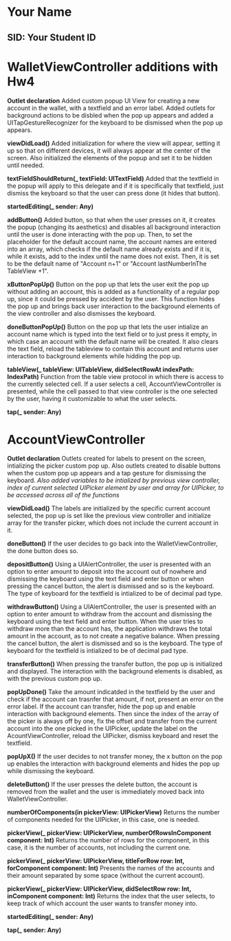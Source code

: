 # Your Name
## SID: Your Student ID

# WalletViewController additions with Hw4

**Outlet declaration** Added custom popup UI View for creating a new account in the wallet, with a textfield and an error label. Added outlets for background actions to be disbled when the pop up appears and added a UITapGestureRecognizer for the keyboard to be dismissed when the pop up appears.

**viewDidLoad()** Added initialization for where the view will appear, setting it up so that on different devices, it will always appear at the center of the screen. Also initialized the elements of the popup and set it to be hidden until needed.

**textFieldShouldReturn(_ textField: UITextField)** Added that the textfield in the popup will apply to this delegate and if it is specifically that textfield, just dismiss the keyboard so that the user can press done (it hides that button).

**startedEditing(_ sender: Any)** 

**addButton()** Added button, so that when the user presses on it, it creates the popup (changing its aesthetics) and disables all background interaction until the user is done interacting with the pop up. Then, to set the placeholder for the default account name, the account names are entered into an array, which checks if the default name already exists and if it is, while it exists, add to the index until the name does not exist. Then, it is set to be the default name of "Account n+1" or "Account lastNumberInThe TableView +1".

**xButtonPopUp()** Button on the pop up that lets the user exit the pop up without adding an account, this is added as a functionality of a regular pop up, since it could be pressed by accident by the user. This function hides the pop up and brings back user interaction to the background elements of the view controller and also dismisses the keyboard.

**doneButtonPopUp()** Button on the pop up that lets the user intialize an account name which is typed into the text field or to just press it empty, in which case an account with the default name will be created. It also clears the text field, reload the tableview to contain this account and returns user interaction to background elements while hidding the pop up.

**tableView(_ tableView: UITableView, didSelectRowAt indexPath: IndexPath)** Function from the table view protocol in which there is access to the currently selected cell. If a user selects a cell, AccountViewController is presented, while the cell passed to that view controller is the one selected by the user, having it customizable to what the user selects.

**tap(_ sender: Any)**

# AccountViewController

**Outlet declaration** Outlets created for labels to present on the screen, intializing the picker custom pop up. Also outlets created to disable buttons when the custom pop up appears and a tap gesture for dismissing the keyboard.
*Also added variables to be intialized by previous view controller, index of current selected UIPicker element by user and array for UIPicker, to be accessed across all of the functions*

**viewDidLoad()** The labels are initialized by the specific current account selected, the pop up is set like the previous view controller and initialize array for the transfer picker, which does not include the current account in it.

**doneButton()** If the user decides to go back into the WalletViewController, the done button does so.

**depositButton()** Using a UIAlertController, the user is presented with an option to enter amount to deposit into the account out of nowhere and dismissing the keyboard using the text field and enter button or when pressing the cancel button, the alert is dismissed and so is the keyboard. The type of keyboard for the textfield is intialized to be of decimal pad type.

**withdrawButton()** Using a UIAlertController, the user is presented with an option to enter amount to withdraw from the account and dismissing the keyboard using the text field and enter button. When the user tries to withdraw more than the account has, the application withdraws the total amount in the account, as to not create a negative balance. When pressing the cancel button, the alert is dismissed and so is the keyboard. The type of keyboard for the textfield is intialized to be of decimal pad type.

**transferButton()** When pressing the transfer button, the pop up is initialized and displayed. The interaction with the background elements is disabled, as with the previous custom pop up.

**popUpDone()** Take the amount indicatded in the textfield by the user and check if the account can trasnfer that amount, if not, present an error on the error label. If the account can transfer, hide the pop up and enable interaction with background elements. Then since the index of the array of the picker is always off by one, fix the offset and transfer from the current account into the one picked in the UIPicker, update the label on the AcountViewController, reload the UIPicker, dismiss keyboard and reset the textfield.

**popUpX()** If the user decides to not transfer money, the x button on the pop up enables the interaction with background elements and hides the pop up while dismissing the keyboard.

**deleteButton()** If the user presses the delete button, the account is removed from the wallet and the user is immediately moved back into WalletViewController.

**numberOfComponents(in pickerView: UIPickerView)** Returns the number of components needed for the UIPicker, in this case, one is needed.

**pickerView(_ pickerView: UIPickerView, numberOfRowsInComponent component: Int)** Returns the number of rows for the component, in this case, it is the number of accounts, not including the current one.

**pickerView(_ pickerView: UIPickerView, titleForRow row: Int, forComponent component: Int)** Presents the names of the accounts and their amount separated by some space (without the current account).

**pickerView(_ pickerView: UIPickerView, didSelectRow row: Int, inComponent component: Int)** Returns the index that the user selects, to keep track of which account the user wants to transfer money into.

**startedEditing(_ sender: Any)**

**tap(_ sender: Any)**
